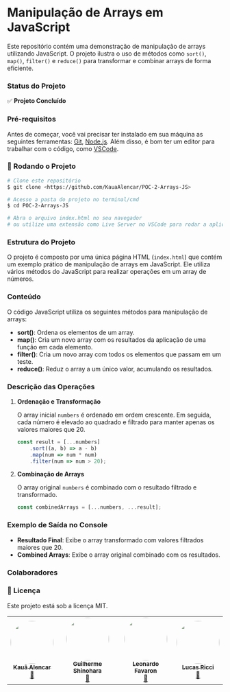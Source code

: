 # **Manipulação de Arrays em JavaScript**

Este repositório contém uma demonstração de manipulação de arrays utilizando JavaScript. O projeto ilustra o uso de métodos como `sort()`, `map()`, `filter()` e `reduce()` para transformar e combinar arrays de forma eficiente.

### **Status do Projeto**

✅ **Projeto Concluído**

### **Pré-requisitos**

Antes de começar, você vai precisar ter instalado em sua máquina as seguintes ferramentas:
[Git](https://git-scm.com/), [Node.js](https://nodejs.org/en/).
Além disso, é bom ter um editor para trabalhar com o código, como [VSCode](https://code.visualstudio.com/).

### **🎲 Rodando o Projeto**

```bash
# Clone este repositório
$ git clone <https://github.com/KauaAlencar/POC-2-Arrays-JS>

# Acesse a pasta do projeto no terminal/cmd
$ cd POC-2-Arrays-JS

# Abra o arquivo index.html no seu navegador
# ou utilize uma extensão como Live Server no VSCode para rodar a aplicação.
```

### **Estrutura do Projeto**

O projeto é composto por uma única página HTML (`index.html`) que contém um exemplo prático de manipulação de arrays em JavaScript. Ele utiliza vários métodos do JavaScript para realizar operações em um array de números.

### **Conteúdo**

O código JavaScript utiliza os seguintes métodos para manipulação de arrays:

- **sort()**: Ordena os elementos de um array.
- **map()**: Cria um novo array com os resultados da aplicação de uma função em cada elemento.
- **filter()**: Cria um novo array com todos os elementos que passam em um teste.
- **reduce()**: Reduz o array a um único valor, acumulando os resultados.

### **Descrição das Operações**

1. **Ordenação e Transformação**

   O array inicial `numbers` é ordenado em ordem crescente. Em seguida, cada número é elevado ao quadrado e filtrado para manter apenas os valores maiores que 20.

   ```javascript
   const result = [...numbers]
       .sort((a, b) => a - b)
       .map(num => num * num)
       .filter(num => num > 20);
   ```

2. **Combinação de Arrays**

   O array original `numbers` é combinado com o resultado filtrado e transformado.

   ```javascript
   const combinedArrays = [...numbers, ...result];
   ```

### **Exemplo de Saída no Console**

- **Resultado Final**: Exibe o array transformado com valores filtrados maiores que 20.
- **Combined Arrays**: Exibe o array original combinado com os resultados.

### **Colaboradores**

   <table>
  <tr>
    <td align="center"><a href="https://github.com/KauaAlencar"><img style="border-radius: 50%;" src="https://avatars.githubusercontent.com/u/172075258?v=4" width="100px;" alt=""/><br /><sub><b>Kauã Alencar</b></sub></a><br /><a href="(https://www.linkedin.com/in/kau%C3%A3-alencar-b15119215/)" title="Linkedin">🚀</a></td>
   <td align="center"><a href="https://github.com/GuilhermeShinohara"><img style="border-radius: 50%;" src="https://avatars.githubusercontent.com/u/180458966?v=4" width="100px;" alt=""/><br /><sub><b>Guilherme Shinohara</b></sub></a><br /><a href="https://github.com/GuilhermeShinohara" title="Linkedin">🚀</a></td>
   <td align="center"><a href="https://github.com/LeoFavaron"><img style="border-radius: 50%;" src="https://avatars.githubusercontent.com/u/179886009?v=4" width="100px;" alt=""/><br /><sub><b>Leonardo Favaron</b></sub></a><br /><a href="https://github.com/LeoFavaron" title="Linkedin">🚀</a></td>
   <td align="center"><a href="https://github.com/lucas-ricci-pathbit"><img style="border-radius: 50%;" src="https://avatars.githubusercontent.com/u/174811028?v=4" width="100px;" alt=""/><br /><sub><b>Lucas Ricci</b></sub></a><br /><a href="https://github.com/lucas-ricci-pathbit" title="Linkedin">🚀</a></td>
    
  </tr>
   
### **📝 Licença**

Este projeto está sob a licença MIT.
